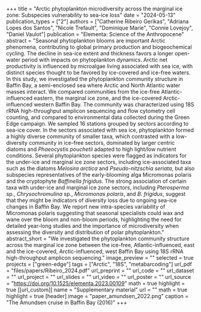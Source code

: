 +++
title = "Arctic phytoplankton microdiversity across the marginal ice zone: Subspecies vulnerability to sea-ice loss"
date = "2024-05-13"
publication_types = ["2"]
authors = ["Catherine Ribeiro Gerikas", "Adriana Lopes dos Santos", "Nicole Trefault", "Dominique Marie", "Connie Lovejoy", "Daniel Vaulot"]
publication = "Elementa: Science of the Anthropocene"
abstract = "Seasonal phytoplankton blooms are important Arctic phenomena, contributing to global primary production and biogeochemical cycling. The decline in sea-ice extent and thickness favors a longer open-water period with impacts on phytoplankton dynamics. Arctic net productivity is influenced by microalgae living associated with sea ice, with distinct species thought to be favored by ice-covered and ice-free waters. In this study, we investigated the phytoplankton community structure in Baffin Bay, a semi-enclosed sea where Arctic and North Atlantic water masses interact. We compared communities from the ice-free Atlantic-influenced eastern, the marginal ice zone, and the ice-covered Arctic-influenced western Baffin Bay. The community was characterized using 18S rRNA high-throughput amplicon sequencing and flow cytometry cell counting, and compared to environmental data collected during the Green Edge campaign. We sampled 16 stations grouped by sectors according to sea-ice cover. In the sectors associated with sea ice, phytoplankton formed a highly diverse community of smaller taxa, which contrasted with a low-diversity community in ice-free sectors, dominated by larger centric diatoms and _Phaeocystis pouchetii_ adapted to high light/low nutrient conditions. Several phytoplankton species were flagged as indicators for the under-ice and marginal ice zone sectors, including ice-associated taxa such as the diatoms _Melosira arctica_ and _Pseudo-nitzschia seriata_, but also subspecies representatives of the early-blooming alga Micromonas polaris and the cryptophyte _Baffinella frigidus_. The strong association of certain taxa with under-ice and marginal ice zone sectors, including _Pterosperma_ sp., _Chrysochromulina_ sp., _Micromonas polaris_, and _B. frigidus_, suggest that they might be indicators of diversity loss due to ongoing sea-ice changes in Baffin Bay. We report new intra-species variability of Micromonas polaris suggesting that seasonal specialists could wax and wane over the bloom and non-bloom periods, highlighting the need for detailed year-long studies and the importance of microdiversity when assessing the diversity and distribution of polar phytoplankton."
abstract_short = "We investigated the phytoplankton community structure across the marginal ice zone between the ice-free, Atlantic-influenced, east and the ice-covered, Arctic-influenced, west Baffin Bay using 18S rRNA high-throughput amplicon sequencing."
image_preview = ""
selected = true
projects = ["green-edge"]
tags = ["Arctic", "18S", "metabarcoding"]
url_pdf = "files/papers/Ribeiro_2024.pdf"
url_preprint = ""
url_code = ""
url_dataset = ""
url_project = ""
url_slides = ""
url_video = ""
url_poster = ""
url_source = "https://doi.org/10.1525/elementa.2023.00109"
math = true
highlight = true
[[url_custom]]
    name = "Supplementary material"
    url = ""
math = true
highlight = true
[header]
image = "paper_amundsen_2022.png"
caption = "The Amundsen cruise in Baffin Bay (2016)"
+++
